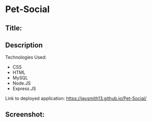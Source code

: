 # Pet-Social

## Title:


## Description



Technologies Used:
* CSS
* HTML
* MySQL
* Node.JS
* Express.JS

Link to deployed application:
https://jaysmith13.github.io/Pet-Social/

## Screenshot:
